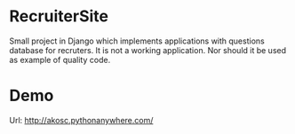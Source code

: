 # RecruiterSite

Small project in Django which implements applications with questions database for recruters.
It is not a working application. Nor should it be used as example of quality code.

# Demo
Url: http://akosc.pythonanywhere.com/
